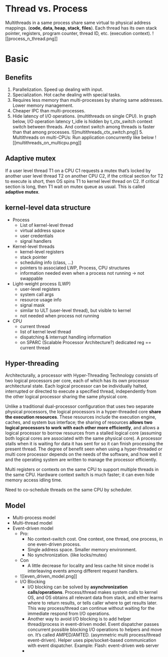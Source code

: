 # Thread vs. Process
Multithreads in a same process share same virtual to physical address mappings. (**code, data, heap, stack, files**). Each thread has its own stack pointer, registers, program counter, thread ID, etc. (execution context).
![[process_n_thread.png]]
# Basic
## Benefits
1. Parallelization. Speed up dealing with input.
2. Specialization. Hot cache dealing with special tasks.
3. Requires less memory than multi-processes by sharing same addresses. Lower memory management. 
4. Cheaper IPC than multi-processes.
5. Hide latency of I/O operations. (multithreads on single CPU). In graph below, I/O operation latency t\_idle is hidden by t\_ctx\_switch context switch between threads. And context switch among threads is faster than that among processes.
![[multithreads_ctx_switch.png]]
5\. Multithreads on multi-CPUs: Run application concurrently like below
![[multithreads_on_multicpu.png]]
## Adaptive mutex
If a user level thread T1 on a CPU C1 requests a mutex that’s locked by another user level thread T2 on another CPU C2, if the critical section for T2 to execute is short, then OS spins T1 to kernel level thread on C2. If critical section is long, then T1 wait on mutex queue as usual. This is called **adaptive mutex**.
## kernel-level data structure
- Process
	- List of kernel-level thread
	- virtual address space
	- user credentials
	- signal handlers
- Kernel-level threads
	- kernel-level registers
	- stack pointer
	- scheduling info (class, ...)
	- pointers to associated LWP, Process, CPU structures
	- information needed even when a process not running -> not swappable
- Light-weight process (LWP)
	- user-level registers
	- system call args
	- resource usage info
	- signal mask
	- similar to ULT (user-level thread), but visible to kernel
	- not needed when process not running
- CPU
	- current thread
	- list of kernel level thread
	- dispatching & interrupt handling information
	- on SPARC (Scalable Processor Architecture?) dedicated reg == current thread
## Hyper-threading
Architecturally, a processor with Hyper-Threading Technology consists of two logical processors per core, each of which has its own processor architectural state. Each logical processor can be individually halted, interrupted or directed to execute a specified thread, independently from the other logical processor sharing the same physical core.

Unlike a traditional dual-processor configuration that uses two separate physical processors, the logical processors in a hyper-threaded core **share the execution resources**. These resources include the execution engine, caches, and system bus interface; the sharing of resources **allows two logical processors to work with each other more efficiently**, and allows a logical processor to borrow resources from a stalled logical core (assuming both logical cores are associated with the same physical core). A processor stalls when it is waiting for data it has sent for so it can finish processing the present thread. The degree of benefit seen when using a hyper-threaded or multi core processor depends on the needs of the software, and how well it and the operating system are written to manage the processor efficiently.

Multi registers or contexts on the same CPU to support multiple threads in the same CPU. Hardware context switch is much faster; it can even hide memory access idling time.

Need to co-schedule threads on the same CPU by scheduler.
## Model
- Multi-process model
- Multi-thread model
- Event-driven model
	- Pro: 
		- No context-switch cost. One context, one thread, one process, in one even-driven process.
		- Single address space. Smaller memory environment.
		- No synchronization. (like locks/mutex)
	 - Con
		 - A little decrease for locality and less cache hit since model is interleaving events among different request handlers.
	 - ![[even_driven_model.png]]
	 - I/O Blocking
		-	I/O blocking can be solved by **asynchronization calls/operations**. Process/thread makes system calls to kernel OS, and OS obtains all relevant data from stack, and either learns where to return results, or tells caller where to get results later. This way process/thread can continue without waiting for the immediate respond from I/O operations.
		-   Another way to avoid I/O blocking is to add helper thread/process in event-driven model. Event dispatcher passes concurrent possible blocking I/O operations to helpers and move on. It’s called AMPED/AMTED. (asymmetric multi process/thread event-driven). Helper uses pipe/socket-based communication with event dispatcher.        Example: Flash: event-driven web server
		-   

	
